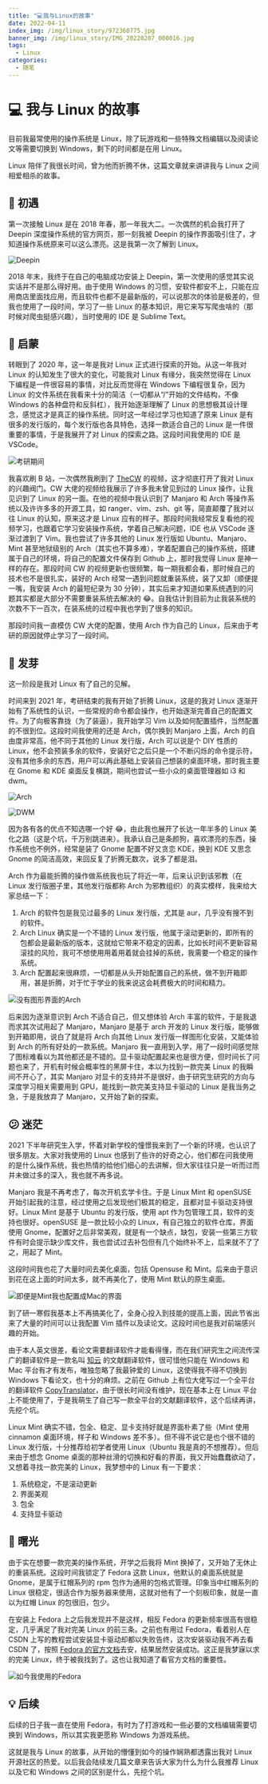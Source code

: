 ```yaml
---
title: "💻我与Linux的故事"
date: 2022-04-11
index_img: /img/linux_story/972360775.jpg
banner_img: /img/linux_story/IMG_20220207_000016.jpg
tags:
  - Linux
categories:
  - 随笔
---
```


# 💻 我与 Linux 的故事

目前我最常使用的操作系统是 Linux，除了玩游戏和一些特殊文档编辑以及阅读论文等需要切换到 Windows，剩下的时间都是在用 Linux。

Linux 陪伴了我很长时间，曾为他而折腾不休，这篇文章就来讲讲我与 Linux 之间相爱相杀的故事。

## 🙆 初遇

第一次接触 Linux 是在 2018 年春，那一年我大二。一次偶然的机会我打开了 Deepin 深度操作系统的官方网页，那一刻我被 Deepin 的操作界面吸引住了，才知道操作系统原来可以这么漂亮。这是我第一次了解到 Linux。

![Deepin](/img/linux_story/mmexport1603181259205.png)

2018 年末，我终于在自己的电脑成功安装上 Deepin，第一次使用的感觉其实说实话并不是那么得好用。由于使用 Windows 的习惯，安软件都安不上，只能在应用商店里面找应用，而且软件也都不是最新版的，可以说那次的体验是极差的，但我也使用了一段时间，学习了一些 Linux 的基本知识，用它来写写爬虫啥的（那时候对爬虫挺感兴趣），当时使用的 IDE 是 Sublime Text。

## 🐣 启蒙

转眼到了 2020 年，这一年是我对 Linux 正式进行探索的开始。从这一年我对 Linux 的认知发生了很大的变化，可能我对 Linux 有缘分，我突然觉得在 Linux 下编程是一件很容易的事情，对比反而觉得在 Windows 下编程很复杂，因为 Linux 的文件系统在我看来十分的简洁（一切都从“/”开始的文件结构，不像 Windows 的各种盘符和反斜杠），我开始逐渐理解了 Linux 的思想极其设计理念，感觉这才是真正的操作系统。同时这一年经过学习也知道了原来 Linux 是有很多的发行版的，每个发行版也各具特色，选择一款适合自己的 Linux 是一件很重要的事情，于是我展开了对 Linux 的探索之路。这段时间我使用的 IDE 是 VSCode。

![考研期间](/img/linux_story/272705903.jpg)

我喜欢刷 B 站，一次偶然我刷到了 [TheCW](https://space.bilibili.com/13081489?spm_id_from=333.337.0.0) 的视频，这才彻底打开了我对 Linux 的兴趣阀门。CW 大佬的视频给我展示了许多我未曾见到过的 Linux 操作，让我见识到了 Linux 的另一面。在他的视频中我认识到了 Manjaro 和 Arch 等操作系统以及许许多多的开源工具，如 ranger、vim、zsh、git 等，简直颠覆了我对以往 Linux 的认知，原来这才是 Linux 应有的样子。那段时间我经常反复看他的视频学习，也跟着它学习安装操作系统，学着自己解决问题，IDE 也从 VSCode 逐渐过渡到了 Vim。我也尝试了许多其他的 Linux 发行版如 Ubuntu、Manjaro、Mint 甚至地狱级别的 Arch（其实也不算多难），学着配置自己的操作系统，搭建属于自己的环境，将自己的配置文件保存到 Github 上，那时我觉得 Linux 是神一样的存在。那段时间 CW 的视频更新也很频繁，每一期我都会看，那时候自己的技术也不是很扎实，装好的 Arch 经常一遇到问题就重装系统，装了又卸（顺便提一嘴，我安装 Arch 的最短纪录为 30 分钟），其实后来才知道如果系统遇到的问题其实都是大部分不需要重装系统去解决的 😂。自我估计到目前为止我装系统的次数不下一百次，在装系统的过程中我也学到了很多的知识。

那段时间我一直模仿 CW 大佬的配置，使用 Arch 作为自己的 Linux，后来由于考研的原因就停止学习了一段时间。

## 🌿 发芽

这一阶段是我对 Linux 有了自己的见解。

时间来到 2021 年，考研结束的我有开始了折腾 Linux，这是的我对 Linux 逐渐开始有了系统性的认识，一些常规的命令都会操作，也开始逐渐完善自己的配置文件。为了向极客靠拢（为了装逼），我开始学习 Vim 以及如何配置插件，当然配置的不很到位。这段时间我使用的还是 Arch，偶尔换到 Manjaro 上面，Arch 的自由度非常高，他不同于其他的 Linux 发行版，Arch 可以说是个 DIY 性质的 Linux，他不会预装多余的软件，安装好它之后只是一个不断闪烁的命令提示符，没有其他多余的东西，用户可以再此基础上安装自己想装的桌面环境，那时我主要在 Gnome 和 KDE 桌面反复横跳，期间也尝试一些小众的桌面管理器如 i3 和 dwm。

![Arch](/img/linux_story/972360775.jpg)

![DWM](/img/linux_story/1274666153.jpg)

因为各有各的优点不知选哪一个好 😂，由此我也展开了长达一年半多的 Linux 美化之路（这是个坑，千万别跳进来）。我承认自己是条颜狗，喜欢漂亮的东西，操作系统也不例外，经常是装了 Gnome 配置不好又贪恋 KDE，换到 KDE 又思念 Gnome 的简洁高效，来回反复了折腾无数次，说多了都是泪。

Arch 作为最能折腾的操作做系统我也玩了将近一年，后来认识到该邪教（在 Linux 发行版圈子里，其他发行版都称 Arch 为邪教组织）的真实模样，我来给大家总结一下：

1. Arch 的软件包是我见过最多的 Linux 发行版，尤其是 aur，几乎没有搜不到的软件。
2. Arch Linux 确实是一个不错的 Linux 发行版，他属于滚动更新的，即所有的包都会是最新版的版本，这就给它带来不稳定的因素，比如长时间不更新容易滚挂的风险，我可不想使用用着用着就会挂掉的系统，我需要一个稳定的操作系统。
3. Arch 配置起来很麻烦，一切都是从头开始配置自己的系统，做不到开箱即用，甚是折腾，对于忙于学业的我来说这会耗费极大的时间和精力。

![没有图形界面的Arch](/img/linux_story/IMG_20210419_102132.jpg)

后来因为逐渐意识到 Arch 不适合自己，但又想体验 Arch 丰富的软件，于是我退而求其次试用起了 Manjaro，Manjaro 是基于 arch 开发的 Linux 发行版，能够做到开箱即用，说白了就是将 Arch 向其他 Linux 发行版一样图形化安装，又能体验到 Arch 的所有好处的一款系统。Manjaro 我一直用到入学，用了一段时间感觉除了图标难看以为其他都还是不错的。显卡驱动配置起来也是很方便，但时间长了问题也来了，开机有时候会概率性的黑屏卡住，本以为找到一款完美 Linux 的我瞬间不开心了，其实 Manjaro 对显卡的支持并不是很好，由于研究生研究的方向与深度学习相关需要用到 GPU，能找到一款完美支持显卡驱动的 Linux 是我当务之急，于是我放弃了 Manjaro，又开始了新的探索。

## 😕 迷茫

2021 下半年研究生入学，怀着对新学校的憧憬我来到了一个新的环境，也认识了很多朋友。大家对我使用的 Linux 也感到了些许的好奇之心，他们都在问我使用的是什么操作系统，我也热情的给他们细心的去讲解，但大家往往只是一听而过而并未做过多的深入，我也就不再多说。

Manjaro 我是不再考虑了，每次开机玄学卡住。于是 Linux Mint 和 openSUSE 开始引起我的注意，经过使用之后发现他们极其的稳定，且都对显卡驱动支持很好。Linux Mint 是基于 Ubuntu 的发行版，使用 apt 作为包管理工具，软件的支持也很好。openSUSE 是一款比较小众的 Linux，有自己独立的软件仓库，界面使用 Gnome，配置好之后非常美观，就是有一个缺点，缺包，安装一些第三方软件有时会提示缺少库文件，我也尝试过去补包但有几个始终补不上，后来就不了了之，用起了 Mint。

这段时间我也花了大量时间去美化桌面，包括 Opensuse 和 Mint。后来由于意识到花在这上面的时间太多，就不再美化了，使用 Mint 默认的原生桌面。

![即便是Mint我也配置成Mac的界面](/img/linux_story/IMG_20220207_000016.jpg)

到了研一寒假我基本上不再搞美化了，全身心投入到技能的提高上面，因此节省出来了大量的时间可以让我配置 Vim 插件以及读论文。这段时间也是我对前端感兴趣的开始。

由于本人英文很差，看论文需要翻译软件才能看得懂，而在我们研究生之间流传深广的翻译软件是一款名叫 [知云](https://www.zhiyunwenxian.cn/) 的文献翻译软件，很可惜他只能在 Windows 和 Mac 平台有才有发布，唯独忽略了我最钟爱的 Linux，这使得我不得不切换到 Windows 下看论文，也十分的麻烦。之前在 Github 上有位大佬写过一个全平台的翻译软件 [CopyTranslator](https://github.com/CopyTranslator/CopyTranslator)，由于很长时间没有维护，现在基本上在 Linux 平台上不能使用了，于是我萌生了自己写一款全平台的文献翻译软件，这个后续再讲，先挖个坑。

Linux Mint 确实不错，包全、稳定、显卡支持好就是界面朴素了些（Mint 使用 cinnamon 桌面环境，样子和 Windows 差不多）。但不得不说它是也个很不错的 Linux 发行版，十分推荐给初学者使用 Linux（Ubuntu 我是真的不想推荐）。但后来由于想念 Gnome 桌面的那种丝滑的切换和好看的界面，我又开始蠢蠢欲动了，又想着寻找一款完美的 Linux，我梦想中的 Linux 有一下要求：

1. 系统稳定，不是滚动更新
2. 界面美观
3. 包全
4. 支持显卡驱动

## 🌟 曙光

由于实在想要一款完美的操作系统，开学之后我将 Mint 换掉了，又开始了无休止的重装系统。这段时间我锁定了 Fedora 这款 Linux，他默认的桌面系统就是 Gnome，是属于红帽系列的 rpm 包作为通用的包格式管理。印象当中红帽系列的 Linux 很稳定，很适合作为服务器来使用，这就对他有了一个刻板印象，就是一直以为红帽 Linux 的包很旧，包少。

在安装上 Fedora 上之后我发现并不是这样，相反 Fedora 的更新频率很高有很稳定，几乎满足了我对完美 Linux 的前三条。之前也有用过 Fedora，看着别人在 CSDN 上写的教程尝试安装显卡驱动却都以失败告终，这次安装驱动我不再去看 CSDN 了，按照 [Fedora 的官方文档](https://docs.fedoraproject.org/en-US/quick-docs/how-to-set-nvidia-as-primary-gpu-on-optimus-based-laptops/)去安，结果居然安装成功。这正是我梦寐以求的完美 Linux，终于被我找到了。这也让我知道了看官方文档的重要性。

![如今我使用的Fedora](/img/linux_story/fedora.png)

## 💡 后续

后续的日子我一直在使用 Fedora，有时为了打游戏和一些必要的文档编辑需要切换到 Windows，所以其实我更愿称 Windows 为游戏系统。

这就是我与 Linux 的故事，从开始的懵懂到如今的操作娴熟都透露出我对 Linux 开源社区的热爱。以后我会陆续发几篇文章来告诉大家为什么为什么我推荐 Linux 以及它和 Windows 之间的区别是什么，先挖个坑。
